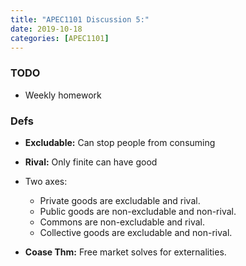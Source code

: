 ```yaml
---
title: "APEC1101 Discussion 5:"
date: 2019-10-18
categories: [APEC1101]
---
```


### TODO

- Weekly homework

### Defs

- **Excludable:** Can stop people from consuming
- **Rival:** Only finite can have good

- Two axes:
    - Private goods are excludable and rival.
    - Public goods are non-excludable and non-rival.
    - Commons are non-excludable and rival.
    - Collective goods are excludable and non-rival.

- **Coase Thm:** Free market solves for externalities.

